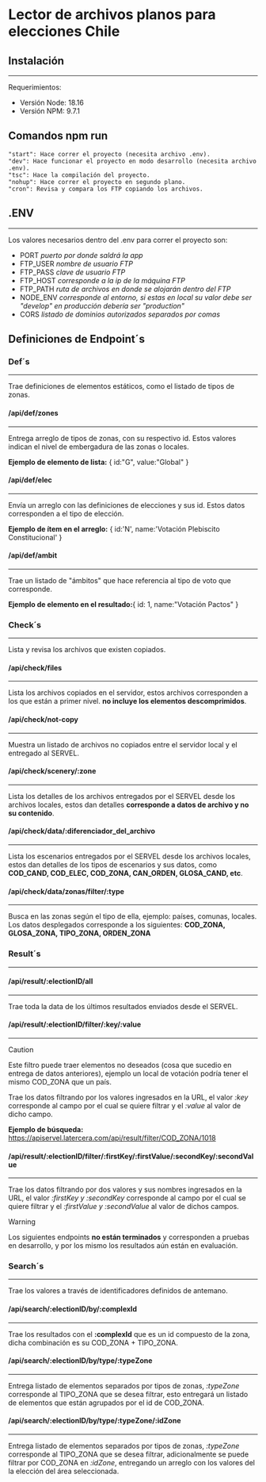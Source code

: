 # Lector de archivos planos para elecciones Chile

## Instalación

----
Requerimientos:

- Versión Node: 18.16
- Versión NPM: 9.7.1

## Comandos npm run

    "start": Hace correr el proyecto (necesita archivo .env).
    "dev": Hace funcionar el proyecto en modo desarrollo (necesita archivo .env).
    "tsc": Hace la compilación del proyecto.
    "nohup": Hace correr el proyecto en segundo plano.
    "cron": Revisa y compara los FTP copiando los archivos.

## .ENV

----
Los valores necesarios dentro del .env para correr el proyecto son:

- PORT *puerto por donde saldrá la app*
- FTP_USER *nombre de usuario FTP*
- FTP_PASS *clave de usuario FTP*
- FTP_HOST *corresponde a la ip de la máquina FTP*
- FTP_PATH *ruta de archivos en donde se alojarán dentro del FTP*
- NODE_ENV *corresponde al entorno, si estas en local su valor debe ser "develop" en producción debería ser "production"*
- CORS *listado de dominios autorizados separados por comas*

## Definiciones de Endpoint´s

### Def´s

----
Trae definiciones de elementos estáticos, como el listado de tipos de zonas.

#### /api/def/zones

----
Entrega arreglo de tipos de zonas, con su respectivo id. Estos valores indican el nivel de embergadura de las zonas o locales.

**Ejemplo de elemento de lista:** { id:"G", value:"Global" }

#### /api/def/elec

----
Envía un arreglo con las definiciones de elecciones y sus id. Estos datos corresponden a el tipo de elección.

**Ejemplo de ítem en el arreglo:** { id:'N', name:'Votación Plebiscito Constitucional' }

#### /api/def/ambit

----
Trae un listado de "ámbitos" que hace referencia al tipo de voto que corresponde.

**Ejemplo de elemento en el resultado:**{ id: 1, name:"Votación Pactos" }

### Check´s

----
Lista y revisa los archivos que existen copiados.

#### /api/check/files

----
Lista los archivos copiados en el servidor, estos archivos corresponden a los que están a primer nivel. **no incluye los elementos descomprimidos**.

#### /api/check/not-copy

----
Muestra un listado de archivos no copiados entre el servidor local y el entregado al SERVEL.

#### /api/check/scenery/:zone

----
Lista los detalles de los archivos entregados por el SERVEL desde los archivos locales, estos dan detalles **corresponde a datos de archivo y no su contenido**.

#### /api/check/data/:diferenciador_del_archivo

----
Lista los escenarios entregados por el SERVEL desde los archivos locales, estos dan detalles de los tipos de escenarios y sus datos, como **COD_CAND, COD_ELEC, COD_ZONA, CAN_ORDEN, GLOSA_CAND, etc**.

#### /api/check/data/zonas/filter/:type

----
Busca en las zonas según el tipo de ella, ejemplo: países, comunas, locales. Los datos desplegados corresponde a los siguientes: **COD_ZONA, GLOSA_ZONA, TIPO_ZONA, ORDEN_ZONA**

### Result´s

----

#### /api/result/:electionID/all

----
Trae toda la data de los últimos resultados enviados desde el SERVEL.

#### /api/result/:electionID/filter/:key/:value

----
>[!CAUTION]
>Este filtro puede traer elementos no deseados (cosa que sucedio en entrega de datos anteriores), ejemplo un local de votación podría tener el mismo COD_ZONA que un país.

Trae los datos filtrando por los valores ingresados en la URL, el valor *:key*
corresponde al campo por el cual se quiere filtrar y el *:value* al valor de dicho campo.

**Ejemplo de búsqueda:** <https://apiservel.latercera.com/api/result/filter/COD_ZONA/1018>

#### /api/result/:electionID/filter/:firstKey/:firstValue/:secondKey/:secondValue

----
Trae los datos filtrando por dos valores y sus nombres ingresados en la URL, el valor *:firstKey y :secondKey* corresponde al campo por el cual se quiere filtrar y el *:firstValue y :secondValue* al valor de dichos campos.

>[!WARNING]
>Los siguientes endpoints **no están terminados** y corresponden a pruebas en desarrollo, y por los mismo los resultados aún están en evaluación.

### Search´s

----
Trae los valores a través de identificadores definidos de antemano.

#### /api/search/:electionID/by/:complexId

----
Trae los resultados con el **:complexId** que es un id compuesto de la zona, dicha combinación es su COD_ZONA + TIPO_ZONA.

#### /api/search/:electionID/by/type/:typeZone

----
Entrega listado de elementos separados por tipos de zonas, *:typeZone* corresponde al TIPO_ZONA que se desea filtrar, esto entregará un listado de elementos que están agrupados por el id de COD_ZONA.

#### /api/search/:electionID/by/type/:typeZone/:idZone

----
Entrega listado de elementos separados por tipos de zonas, *:typeZone* corresponde al TIPO_ZONA que se desea filtrar, adicionalmente se puede filtrar por COD_ZONA en *:idZone*, entregando un arreglo con los valores del la elección del área seleccionada.
